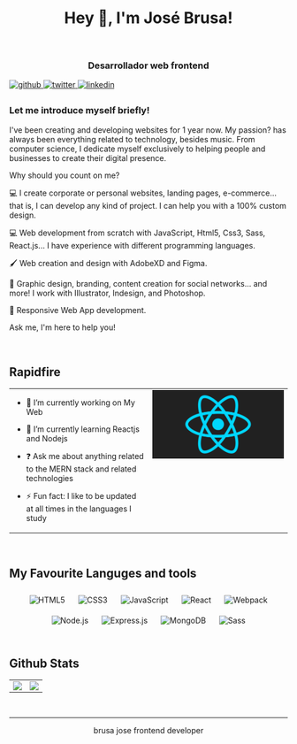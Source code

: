 <div align="center">
  <h1>Hey 👋, I'm José Brusa!</h1>
</div>

<br/>
<div align="center">
  <h3>Desarrollador web frontend</h3>
</div> 

<a href="https://github.com/josebrusa" target="_blank">
<img src=https://img.shields.io/badge/github-%2324292e.svg?&style=for-the-badge&logo=github&logoColor=white alt=github style="margin-bottom: 5px;" />
</a>
<a href="https://twitter.com/@Brusa_jose" target="_blank">
<img src=https://img.shields.io/badge/twitter-%2300acee.svg?&style=for-the-badge&logo=twitter&logoColor=white alt=twitter style="margin-bottom: 5px;" />
</a>
<a href="https://linkedin.com/in/josebrusa" target="_blank">
<img src=https://img.shields.io/badge/linkedin-%231E77B5.svg?&style=for-the-badge&logo=linkedin&logoColor=white alt=linkedin style="margin-bottom: 5px;" />
</a>  


### Let me introduce myself briefly!

I've been creating and developing websites for 1 year now. My passion? has always been everything related to technology, besides music. From computer science, I dedicate myself exclusively to helping people and businesses to create their digital presence.

Why should you count on me?

💻 I create corporate or personal websites, landing pages, e-commerce... that is, I can develop any kind of project. I can help you with a 100% custom design.

💻 Web development from scratch with JavaScript, Html5, Css3, Sass, React.js... I have experience with different programming languages.

🖌️ Web creation and design with AdobeXD and Figma.

🎨 Graphic design, branding, content creation for social networks... and more! I work with Illustrator, Indesign, and Photoshop.

📱 Responsive Web App development.

Ask me, I'm here to help you!  
  

<br/>  


## Rapidfire  
<table><tr><td valign="top" width="50%">

- 🔭 I’m currently working on My Web
  
- 🌱 I’m currently learning Reactjs and Nodejs
  
- ❓ Ask me about anything related to the MERN stack and related technologies
  
- ⚡ Fun fact: I like to be updated at all times in the languages I study
  



</td><td valign="top" width="50%">

<div align="center">
  <img style="background-color: #000" src="./react-2.gif"></img>
</div>  


</td></tr></table>  

<br/>  


## My Favourite Languges and tools  
<div align="center">  
<img style="margin: 10px" src="https://profilinator.rishav.dev/skills-assets/html5-original-wordmark.svg" alt="HTML5" height="100" />  
<img style="margin: 10px" src="https://profilinator.rishav.dev/skills-assets/css3-original-wordmark.svg" alt="CSS3" height="100" />  
<img style="margin: 10px" src="https://profilinator.rishav.dev/skills-assets/javascript-original.svg" alt="JavaScript" height="100" />  
<img style="margin: 10px" src="https://profilinator.rishav.dev/skills-assets/react-original-wordmark.svg" alt="React" height="100" />  
<img style="margin: 10px" src="https://profilinator.rishav.dev/skills-assets/webpack-original.svg" alt="Webpack" height="100" />  
<img style="margin: 10px" src="https://profilinator.rishav.dev/skills-assets/nodejs-original-wordmark.svg" alt="Node.js" height="100" />  
<img style="margin: 10px" src="https://profilinator.rishav.dev/skills-assets/express-original-wordmark.svg" alt="Express.js" height="100" />  
<img style="margin: 10px" src="https://profilinator.rishav.dev/skills-assets/mongodb-original-wordmark.svg" alt="MongoDB" height="100" />  
<img style="margin: 10px" src="https://profilinator.rishav.dev/skills-assets/sass-original.svg" alt="Sass" height="100" />  
</div>  

<br/>  


## Github Stats  
<table><tr><td valign="top" width="50%">

<img src="https://github-readme-stats.vercel.app/api?username=josebrusa&show_icons=true&count_private=true&hide_border=true" align="left" style="width: 100%" />

</td><td valign="top" width="50%">

<div align="right"><img src="https://github-readme-stats.vercel.app/api/top-langs/?username=josebrusa&hide_border=true&layout=compact" align="right" style="width: 100%" /></div>

</td></tr></table>   


<br />

----
<div align="center">brusa jose frontend developer</div>
